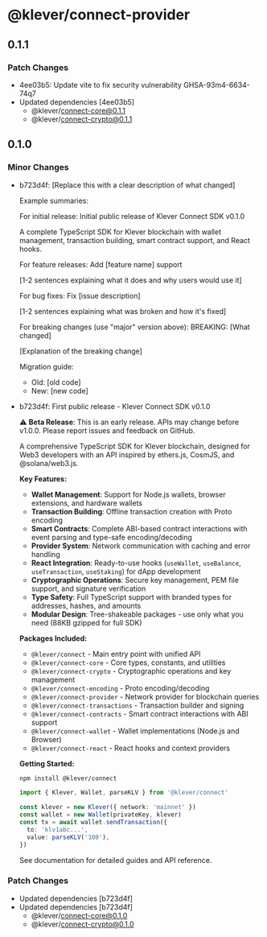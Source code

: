 # @klever/connect-provider

## 0.1.1

### Patch Changes

- 4ee03b5: Update vite to fix security vulnerability GHSA-93m4-6634-74q7
- Updated dependencies [4ee03b5]
  - @klever/connect-core@0.1.1
  - @klever/connect-crypto@0.1.1

## 0.1.0

### Minor Changes

- b723d4f: [Replace this with a clear description of what changed]

  Example summaries:

  For initial release:
  Initial public release of Klever Connect SDK v0.1.0

  A complete TypeScript SDK for Klever blockchain with wallet management,
  transaction building, smart contract support, and React hooks.

  For feature releases:
  Add [feature name] support

  [1-2 sentences explaining what it does and why users would use it]

  For bug fixes:
  Fix [issue description]

  [1-2 sentences explaining what was broken and how it's fixed]

  For breaking changes (use "major" version above):
  BREAKING: [What changed]

  [Explanation of the breaking change]

  Migration guide:
  - Old: [old code]
  * New: [new code]

- b723d4f: First public release - Klever Connect SDK v0.1.0

  ⚠️ **Beta Release**: This is an early release. APIs may change before v1.0.0.
  Please report issues and feedback on GitHub.

  A comprehensive TypeScript SDK for Klever blockchain, designed for Web3 developers
  with an API inspired by ethers.js, CosmJS, and @solana/web3.js.

  **Key Features:**
  - **Wallet Management**: Support for Node.js wallets, browser extensions, and hardware wallets
  - **Transaction Building**: Offline transaction creation with Proto encoding
  - **Smart Contracts**: Complete ABI-based contract interactions with event parsing and type-safe encoding/decoding
  - **Provider System**: Network communication with caching and error handling
  - **React Integration**: Ready-to-use hooks (`useWallet`, `useBalance`, `useTransaction`, `useStaking`) for dApp development
  - **Cryptographic Operations**: Secure key management, PEM file support, and signature verification
  - **Type Safety**: Full TypeScript support with branded types for addresses, hashes, and amounts
  - **Modular Design**: Tree-shakeable packages - use only what you need (88KB gzipped for full SDK)

  **Packages Included:**
  - `@klever/connect` - Main entry point with unified API
  - `@klever/connect-core` - Core types, constants, and utilities
  - `@klever/connect-crypto` - Cryptographic operations and key management
  - `@klever/connect-encoding` - Proto encoding/decoding
  - `@klever/connect-provider` - Network provider for blockchain queries
  - `@klever/connect-transactions` - Transaction builder and signing
  - `@klever/connect-contracts` - Smart contract interactions with ABI support
  - `@klever/connect-wallet` - Wallet implementations (Node.js and Browser)
  - `@klever/connect-react` - React hooks and context providers

  **Getting Started:**

  ```bash
  npm install @klever/connect
  ```

  ```typescript
  import { Klever, Wallet, parseKLV } from '@klever/connect'

  const klever = new Klever({ network: 'mainnet' })
  const wallet = new Wallet(privateKey, klever)
  const tx = await wallet.sendTransaction({
    to: 'klv1abc...',
    value: parseKLV('100'),
  })
  ```

  See documentation for detailed guides and API reference.

### Patch Changes

- Updated dependencies [b723d4f]
- Updated dependencies [b723d4f]
  - @klever/connect-core@0.1.0
  - @klever/connect-crypto@0.1.0
